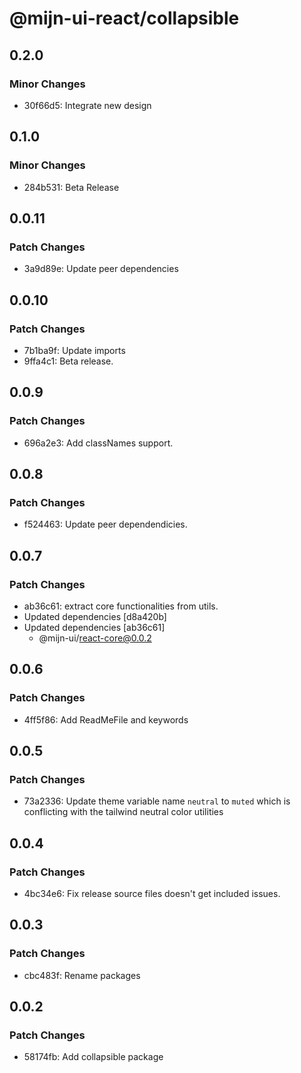 # @mijn-ui-react/collapsible

## 0.2.0

### Minor Changes

- 30f66d5: Integrate new design

## 0.1.0

### Minor Changes

- 284b531: Beta Release

## 0.0.11

### Patch Changes

- 3a9d89e: Update peer dependencies

## 0.0.10

### Patch Changes

- 7b1ba9f: Update imports
- 9ffa4c1: Beta release.

## 0.0.9

### Patch Changes

- 696a2e3: Add classNames support.

## 0.0.8

### Patch Changes

- f524463: Update peer dependendicies.

## 0.0.7

### Patch Changes

- ab36c61: extract core functionalities from utils.
- Updated dependencies [d8a420b]
- Updated dependencies [ab36c61]
  - @mijn-ui/react-core@0.0.2

## 0.0.6

### Patch Changes

- 4ff5f86: Add ReadMeFile and keywords

## 0.0.5

### Patch Changes

- 73a2336: Update theme variable name `neutral` to `muted` which is conflicting with the tailwind neutral color utilities

## 0.0.4

### Patch Changes

- 4bc34e6: Fix release source files doesn't get included issues.

## 0.0.3

### Patch Changes

- cbc483f: Rename packages

## 0.0.2

### Patch Changes

- 58174fb: Add collapsible package
